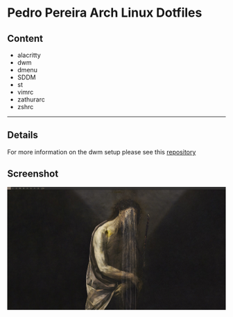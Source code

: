 # Pedro Pereira Arch Linux Dotfiles
## Content

- alacritty 
- dwm 
- dmenu
- SDDM 
- st
- vimrc
- zathurarc 
- zshrc
---

## Details

For more information on the dwm setup please see this [repository](https://github.com/pedro-git-projects/pedro-dwm)

## Screenshot
![My Desktop](/screenshots/myDesktop.png )
